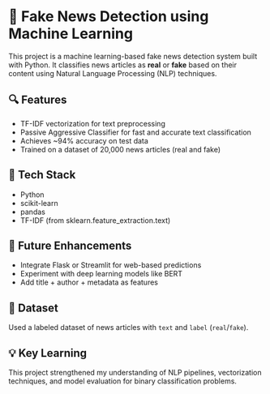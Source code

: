 # 📰 Fake News Detection using Machine Learning

This project is a machine learning-based fake news detection system built with Python. It classifies news articles as **real** or **fake** based on their content using Natural Language Processing (NLP) techniques.

## 🔍 Features
- TF-IDF vectorization for text preprocessing
- Passive Aggressive Classifier for fast and accurate text classification
- Achieves ~94% accuracy on test data
- Trained on a dataset of 20,000 news articles (real and fake)

## 🧠 Tech Stack
- Python
- scikit-learn
- pandas
- TF-IDF (from sklearn.feature_extraction.text)

## 🚀 Future Enhancements
- Integrate Flask or Streamlit for web-based predictions
- Experiment with deep learning models like BERT
- Add title + author + metadata as features

## 📁 Dataset
Used a labeled dataset of news articles with `text` and `label` (`real`/`fake`).

## 💡 Key Learning
This project strengthened my understanding of NLP pipelines, vectorization techniques, and model evaluation for binary classification problems.
